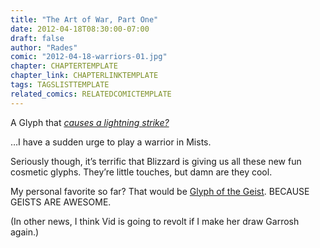 ```yaml
---
title: "The Art of War, Part One"
date: 2012-04-18T08:30:00-07:00
draft: false
author: "Rades"
comic: "2012-04-18-warriors-01.jpg"
chapter: CHAPTERTEMPLATE
chapter_link: CHAPTERLINKTEMPLATE
tags: TAGSLISTTEMPLATE
related_comics: RELATEDCOMICTEMPLATE
---
```


A Glyph that *[causes a lightning strike?](http://mop.wowhead.com/spell=68164)*


…I have a sudden urge to play a warrior in Mists.


Seriously though, it’s terrific that Blizzard is giving us all these new fun cosmetic glyphs. They’re little touches, but damn are they cool.


My personal favorite so far? That would be [Glyph of the Geist](http://mop.wowhead.com/item=43535). BECAUSE GEISTS ARE AWESOME.


(In other news, I think Vid is going to revolt if I make her draw Garrosh again.)

